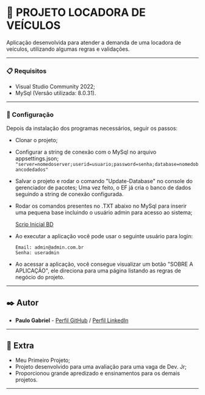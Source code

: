 # 🚗 PROJETO LOCADORA DE VEÍCULOS

Aplicação desenvolvida para atender a demanda de uma locadora de veículos, utilizando algumas regras e validações.

-----------------
### 📋 Requisitos

- Visual Studio Community 2022;
- MySql (Versão utilizada: 8.0.31).

-----------------
### 🔧 Configuração

Depois da instalação dos programas necessários, seguir os passos:

  - Clonar o projeto;
  
  - Configurar a string de conexão com o MySql no arquivo appsettings.json;
      ``` "server=nomedoserver;userid=usuario;password=senha;database=nomedobancodedados" ```
      
  - Salvar o projeto e rodar o comando "Update-Database" no console do gerenciador de pacotes;
      Uma vez feito, o EF já cria o banco de dados seguindo a string de conexão configurada.
  
  - Rodar os comandos presentes no .TXT abaixo no MySql para inserir uma pequena base incluindo o usuário admin para acesso ao sistema;
  
      [Scrip Inicial BD](https://github.com/paulogabri-el/projetoLocadoraVeiculos/files/10495278/ScriptLocadoraVec.txt)
  
  - Ao executar a aplicação você pode usar o seguinte usuário para login:
      ```
      Email: admin@admin.com.br
      Senha: useradmin
      ``` 
  
  - Ao acessar a aplicação, você consegue visualizar um botão "SOBRE A APLICAÇÃO", ele direciona para uma página listando as regras de negócio do projeto.

-----------------
## ✒️ Autor

* **Paulo Gabriel** - [Perfil GitHub](https://github.com/paulogabri-el) / [Perfil LinkedIn](https://www.linkedin.com/in/paulogabri-el/)

-----------------
## 📌 Extra

* Meu Primeiro Projeto;
* Projeto desenvolvido para uma avaliação para uma vaga de Dev. Jr;
* Proporcionou grande apredizado e ensinamentos para os demais projetos.


-----------------
